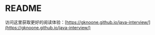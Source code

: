 # README

访问这里获取更好的阅读体验：[https://gknoone.github.io/java-interview/](https://gknoone.github.io/java-interview/)
